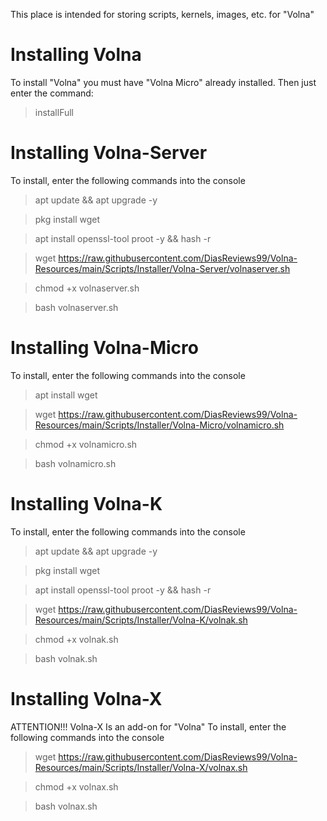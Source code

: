 This place is intended for storing scripts, kernels, images, etc. for "Volna"

# Installing Volna
To install "Volna" you must have "Volna Micro" already installed.
Then just enter the command:

> installFull

# Installing Volna-Server
To install, enter the following commands into the console
> apt update && apt upgrade -y

> pkg install wget

> apt install openssl-tool proot -y && hash -r

> wget https://raw.githubusercontent.com/DiasReviews99/Volna-Resources/main/Scripts/Installer/Volna-Server/volnaserver.sh

> chmod +x volnaserver.sh

> bash volnaserver.sh

# Installing Volna-Micro
To install, enter the following commands into the console
> apt install wget

> wget https://raw.githubusercontent.com/DiasReviews99/Volna-Resources/main/Scripts/Installer/Volna-Micro/volnamicro.sh

> chmod +x volnamicro.sh

> bash volnamicro.sh

# Installing Volna-K
To install, enter the following commands into the console
> apt update && apt upgrade -y

> pkg install wget

> apt install openssl-tool proot -y && hash -r

> wget https://raw.githubusercontent.com/DiasReviews99/Volna-Resources/main/Scripts/Installer/Volna-K/volnak.sh

> chmod +x volnak.sh

> bash volnak.sh

# Installing Volna-X
ATTENTION!!!
Volna-X Is an add-on for "Volna"
To install, enter the following commands into the console

> wget https://raw.githubusercontent.com/DiasReviews99/Volna-Resources/main/Scripts/Installer/Volna-X/volnax.sh

> chmod +x volnax.sh

> bash volnax.sh
